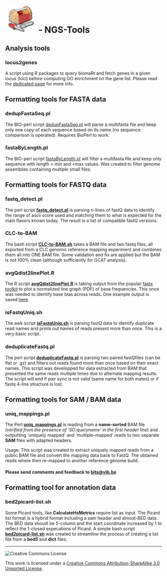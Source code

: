 ![ngstools](pictures/toolbox.png) - NGS-Tools
========
## Analysis tools

### **locus2genes**

A script using R packages to query biomaRt and fetch genes in a given locus (loci) before computing GO enrichment on the gene list. Please read the [dedicated page](locus2genes/README.md) for more info.

## Formatting tools for FASTA data

### **dedupFastaSeq.pl**

The BIO-perl script [dedupFastaSeq.pl](fasta-tools/dedupFastaSeq.pl) will parse a multifasta file and keep only one copy of each sequence based on its name (no sequence comparison is operated). Requires BioPerl to work.

### **fastaByLength.pl**

The BIO-perl script [fastaByLength.pl](fasta-tools/fastaByLength.pl) will filter a multifasta file and keep only sequence with length > min and <max values. Was created to filter genome assemblies containing multiple small files.

## Formatting tools for FASTQ data

### **fastq_detect.pl**

The perl script **[fastq_detect.pl](fastq-tools/fastq_detect.pl)** is parsing n-lines of fastQ data to identify the range of ascii score used and matching them to what is expected for the main flavors known today. The result is a list of compatible fastQ versions.

### **CLC-to-BAM**

The bash script **[CLC-to-BAM.sh](fastq-tools/CLC-to-BAM.sh)**  takes a BAM file and two fastq files, all exported from a CLC genomic reference mapping experiment and combines them all into ONE BAM file. Some validation and fix are applied but the BAM is not 100% clean (although sufficiently for GCAT analysis).

### **avgQdist2linePlot.R**

The R script **[avgQdist2linePlot.R](fastq-tools/avgQdist2linePlot.R)** is taking output from the popular [fastx toolkit](http://hannonlab.cshl.edu/fastx_toolkit/) to plot a normalized line graph (PDF) of base frequencies. This once was needed to identify base bias across reads. One example output is saved [here](pictures/avgQdist2linePlot.png).

### **isFastqUniq.sh**

The awk script **[isFastqUniq.sh](fastq-tools/isFastqUniq.sh)** is parsing fastQ data to identify duplicate read names and prints out names of reads present more than once. This is a very basic script.

### **deduplicateFastq.pl**

The perl script **[deduplicateFastq.pl](fastq-tools/deduplicateFastq.pl)** is parsing two paired fastQfiles (can be flat or .gz) and filters out reads found more than once based on their exact names. This script was developped for data extracted from BAM that presented the same reads multiple times due to alternate mapping results. The script will end if pair sync is not valid (same name for both mates) or if fastq 4-line structure is lost.

## Formatting tools for SAM / BAM data

### **uniq_mappings.pl**

The Perl **[uniq_mappings.pl](bam-tools/uniq_mappings.pl)** is reading from a **name-sorted** BAM file (*verified from the presence of 'SO:queryname' in the first header line*) and outputting 'uniquely mapped' and 'multiple-mapped' reads to two separate **SAM** files with adapted headers.

Usage: This script was created to extract uniquely mapped reads from a public BAM file and convert the mapping data back to FastQ. The obtained reads where then re-mapped to another reference genome build.

<h4>Please send comments and feedback to <a href="mailto:bits@vib.be">bits@vib.be</a></h4>

## Formatting tool for annotation data

### **bed2picard-list.sh**

Some Picard tools, like **CalculateHsMetrics** require list as input. The Picard list format is a hybrid format including a sam header and almost-BED data. The BED data shoudl be 5-column and the start coordinate increased by 1 to reflect the 1-closed expecations of Picard. A simple bash script **[bed2picard-list.sh](bam-tools/bed2picard-list.sh)** was created to streamline the process of creating a list file from a **bed5** and **dict** files.


------------

![Creative Commons License](http://i.creativecommons.org/l/by-sa/3.0/88x31.png?raw=true)

This work is licensed under a [Creative Commons Attribution-ShareAlike 3.0 Unported License](http://creativecommons.org/licenses/by-sa/3.0/).
